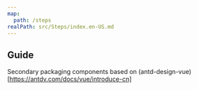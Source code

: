 ```yaml
---
map:
  path: /steps
realPath: src/Steps/index.en-US.md
---
```


## Guide

Secondary packaging components based on (antd-design-vue)[https://antdv.com/docs/vue/introduce-cn]
